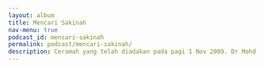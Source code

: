 ```yaml
---
layout: album
title: Mencari Sakinah
nav-menu: true
podcast_id: mencari-sakinah
permalink: podcast/mencari-sakinah/
description: Ceramah yang telah diadakan pada pagi 1 Nov 2009. Dr Mohd Asri ditangkap JAIS pada malamnya. Ceramah ini diadakan Kelana Jaya atas jemputan Badan Kebajikan Islam Kelana Jaya.
---
```

